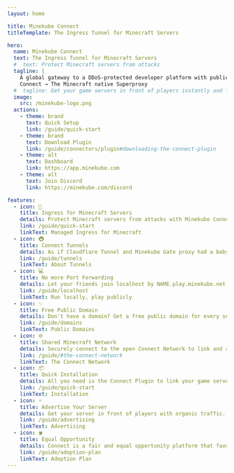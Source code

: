 ```yaml
---
layout: home

title: Minekube Connect
titleTemplate: The Ingress Tunnel for Minecraft Servers

hero:
  name: Minekube Connect
  text: The Ingress Tunnel for Minecraft Servers
  #  text: Protect Minecraft servers from attacks
  tagline: |
    A global gateway to a DDoS-protected developer platform with public domains for localhost.
    Connect → The Minecraft native Superproxy
  #  tagline: Get your game servers in front of players instantly and link with the global Connect Network today! Browse servers on minekube.net
  image:
    src: /minekube-logo.png
  actions:
    - theme: brand
      text: Quick Setup
      link: /guide/quick-start
    - theme: brand
      text: Download Plugin
      link: /guide/connectors/plugin#downloading-the-connect-plugin
    - theme: alt
      text: Dashboard
      link: https://app.minekube.com
    - theme: alt
      text: Join Discord
      link: https://minekube.com/discord

features:
  - icon: 📡
    title: Ingress for Minecraft Servers
    details: Protect Minecraft servers from attacks with Minekube Connect.
    link: /guide/quick-start
    linkText: Managed Ingress for Minecraft
  - icon: 🚇
    title: Connect Tunnels
    details: As if Cloudflare Tunnel and Minekube Gate proxy had a baby.
    link: /guide/tunnels
    linkText: About Tunnels
  - icon: 💻
    title: No more Port Forwarding
    details: Let your friends join localhost by NAME.play.minekube.net
    link: /guide/localhost
    linkText: Run locally, play publicly
  - icon: ✨️
    title: Free Public Domain
    details: Don't have a domain? Get a free public domain for every server.
    link: /guide/domains
    linkText: Public Domains
  - icon: 🌐
    title: Shared Minecraft Network
    details: Securely connect to the open Connect Network to link and advertise your game servers.
    link: /guide/#the-connect-network
    linkText: The Connect Network
  - icon: 📦
    title: Quick Installation
    details: All you need is the Connect Plugin to link your game servers with the open Connect Network.
    link: /guide/quick-start
    linkText: Installation
  - icon: ⚡️
    title: Advertise Your Server
    details: Get your server in front of players with organic traffic.
    link: /guide/advertising
    linkText: Advertising
  - icon: 🍀
    title: Equal Opportunity
    details: Connect is a fair and equal opportunity platform that favours new and smaller servers.
    link: /guide/adoption-plan
    linkText: Adoption Plan
---
```

